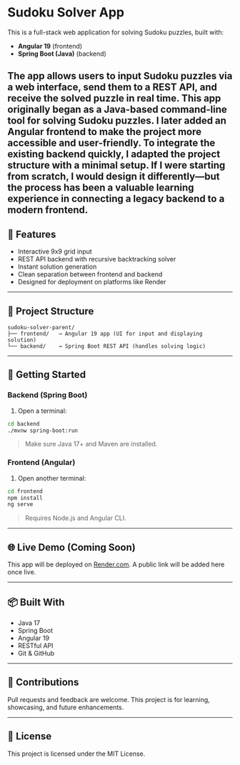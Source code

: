 # Sudoku Solver App

This is a full-stack web application for solving Sudoku puzzles, built with:

- **Angular 19** (frontend)
- **Spring Boot (Java)** (backend)

The app allows users to input Sudoku puzzles via a web interface, send them to a REST API, and receive the solved puzzle in real time.
This app originally began as a Java-based command-line tool for solving Sudoku puzzles. I later added an Angular frontend to make the project more accessible and user-friendly. To integrate the existing backend quickly, I adapted the project structure with a minimal setup. If I were starting from scratch, I would design it differently—but the process has been a valuable learning experience in connecting a legacy backend to a modern frontend.
---

## 🔧 Features

- Interactive 9x9 grid input
- REST API backend with recursive backtracking solver
- Instant solution generation
- Clean separation between frontend and backend
- Designed for deployment on platforms like Render

---

## 📁 Project Structure

```
sudoku-solver-parent/
├── frontend/   → Angular 19 app (UI for input and displaying solution)
└── backend/    → Spring Boot REST API (handles solving logic)
```

---

## 🚀 Getting Started

### Backend (Spring Boot)
1. Open a terminal:
```bash
cd backend
./mvnw spring-boot:run
```

> Make sure Java 17+ and Maven are installed.

### Frontend (Angular)
1. Open another terminal:
```bash
cd frontend
npm install
ng serve
```

> Requires Node.js and Angular CLI.

---

## 🌐 Live Demo (Coming Soon)

This app will be deployed on [Render.com](https://render.com). A public link will be added here once live.

---

## 📦 Built With

- Java 17
- Spring Boot
- Angular 19
- RESTful API
- Git & GitHub

---

## 🤝 Contributions

Pull requests and feedback are welcome. This project is for learning, showcasing, and future enhancements.

---

## 📄 License

This project is licensed under the MIT License.
